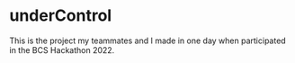 # underControl
This is the project my teammates and I made in one day when participated in the BCS Hackathon 2022.
